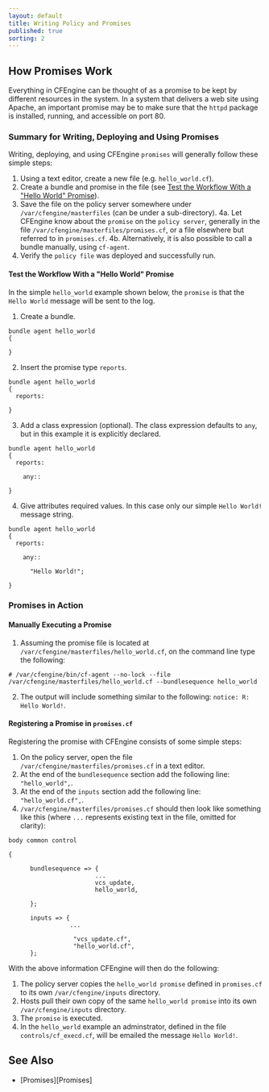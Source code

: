 ```yaml
---
layout: default
title: Writing Policy and Promises
published: true
sorting: 2
---
```


## How Promises Work ##

Everything in CFEngine can be thought of as a promise to be kept by different resources in the system. In a system that delivers a web site using Apache, an important promise may be to make sure that the `httpd` package is installed, running, and accessible on port 80. 

### Summary for Writing, Deploying and Using Promises ###

Writing, deploying, and using CFEngine `promises` will generally follow these simple steps:

1. Using a text editor, create a new file (e.g. `hello_world.cf`).
2. Create a bundle and promise in the file (see [Test the Workflow With a "Hello World" Promise](#test-the-workflow-with-a-hello-world)).
3. Save the file on the policy server somewhere under `/var/cfengine/masterfiles` (can be under a sub-directory).
4a. Let CFEngine know about the `promise` on the `policy server`, generally in the file `/var/cfengine/masterfiles/promises.cf`, or a file elsewhere but referred to in `promises.cf`.
4b. Alternatively, it is also possible to call a bundle manually, using `cf-agent`.
5. Verify the `policy file` was deployed and successfully run.



#### Test the Workflow With a "Hello World" Promise ####

In the simple `hello_world` example shown below, the `promise` is that the `Hello World` message will be sent to the log. 

1. Create a bundle.

```cf3
bundle agent hello_world
{

}
```

2. Insert the promise type `reports`.

```cf3
bundle agent hello_world
{
  reports:

}
```

3. Add a class expression (optional). The class expression defaults to `any`, but in this example it is explicitly declared.

```cf3
bundle agent hello_world
{
  reports:

    any::

}
```

4. Give attributes required values. In this case only our simple `Hello World!` message string.

```cf3
bundle agent hello_world
{
  reports:

    any::

      "Hello World!";

}
```

### Promises in Action ###

#### Manually Executing a Promise ####

1. Assuming the promise file is located at `/var/cfengine/masterfiles/hello_world.cf`, on the command line type the following: 

```# /var/cfengine/bin/cf-agent --no-lock --file /var/cfengine/masterfiles/hello_world.cf --bundlesequence hello_world```

2. The output will include something similar to the following: `notice: R: Hello World!`.


#### Registering a Promise in `promises.cf` ####

Registering the promise with CFEngine consists of some simple steps:

1. On the policy server, open the file `/var/cfengine/masterfiles/promises.cf` in a text editor.
2.  At the end of the `bundlesequence` section add the following line: `"hello_world",`.
3.  At the end of the `inputs` section add the following line: `"hello_world.cf",`.
4. `/var/cfengine/masterfiles/promises.cf` should then look like something like this (where `...` represents existing text in the file, omitted for clarity):

```cf3
body common control

{

      bundlesequence => {
						...
                        vcs_update,
						hello_world,

      };

      inputs => {
                 ...
				 
                  "vcs_update.cf",
				  "hello_world.cf",
      };
```

With the above information CFEngine will then do the following:

1. The policy server copies the `hello_world promise` defined in `promises.cf` to its own `/var/cfengine/inputs` directory.
2. Hosts pull their own copy of the same `hello_world promise` into its own `/var/cfengine/inputs` directory.
3. The `promise` is executed.
4. In the `hello_world` example an adminstrator, defined in the file `controls/cf_execd.cf`, will be emailed the message `Hello World!`. 

## See Also ##
* [Promises][Promises]
